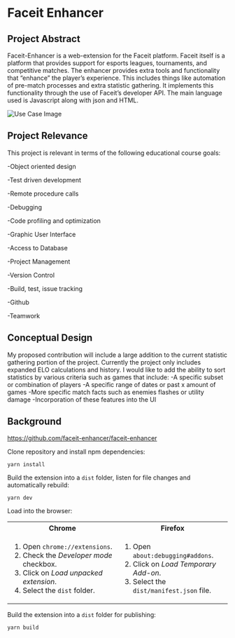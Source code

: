 

# Faceit Enhancer

## Project Abstract
Faceit-Enhancer is a web-extension for the Faceit platform. Faceit itself is a platform that provides support for esports leagues, tournaments, and competitive matches. 
The enhancer provides extra tools and functionality that “enhance” the player’s experience. This includes things like automation of pre-match processes and extra statistic gathering. It implements this functionality through the use of Faceit’s developer API. The main language used is Javascript along with json and HTML. 


![Use Case Image](StellaOwl_PayStation.png)

## Project Relevance
This project is relevant in terms of the following educational course goals:

-Object oriented design

-Test driven development 

-Remote procedure calls

-Debugging

-Code profiling and optimization

-Graphic User Interface

-Access to Database

-Project Management

-Version Control

-Build, test, issue tracking

-Github

-Teamwork 



## Conceptual Design
My proposed contribution will include a large addition to the current statistic gathering portion of the project. Currently the project only includes expanded ELO calculations and history. I would like to add the ability to sort statistics by various criteria such as games that include:
-A specific subset or combination of players
-A specific range of dates or past x amount of games 
-More specific match facts such as enemies flashes or utility damage
-Incorporation of these features into the UI


## Background
 

<https://github.com/faceit-enhancer/faceit-enhancer>

Clone repository and install npm dependencies:
```
yarn install
```

Build the extension into a `dist` folder, listen for file changes and automatically rebuild:
```
yarn dev
```

Load into the browser:
<table>
  <tr>
    <th>Chrome</th>
    <th>Firefox</th>
  </tr>
  <tr>
    <td width="50%">
      <ol>
        <li>Open <code>chrome://extensions</code>.</li>
        <li>Check the <i>Developer mode</i> checkbox.</li>
        <li>Click on <i>Load unpacked extension</i>.</li>
        <li>Select the <code>dist</code> folder.</li>
      </ol>
    </td>
    <td width="50%">
      <ol>
        <li>Open <code>about:debugging#addons</code>.</li>
        <li>Click on <i>Load Temporary Add-on</i>.</li>
        <li>Select the <code>dist/manifest.json</code> file.</li>
      </ol>
    </td>
  </tr>
</table>

Build the extension into a `dist` folder for publishing:
```
yarn build
```
